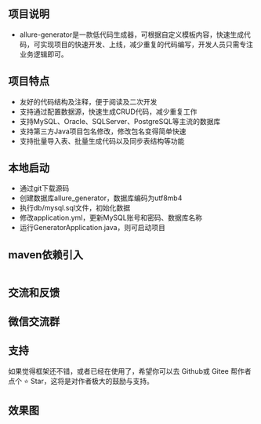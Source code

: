 ## 项目说明
- allure-generator是一款低代码生成器，可根据自定义模板内容，快速生成代码，可实现项目的快速开发、上线，减少重复的代码编写，开发人员只需专注业务逻辑即可。


## 项目特点
- 友好的代码结构及注释，便于阅读及二次开发
- 支持通过配置数据源，快速生成CRUD代码，减少重复工作
- 支持MySQL、Oracle、SQLServer、PostgreSQL等主流的数据库
- 支持第三方Java项目包名修改，修改包名变得简单快速
- 支持批量导入表、批量生成代码以及同步表结构等功能

## 本地启动
- 通过git下载源码
- 创建数据库allure_generator，数据库编码为utf8mb4
- 执行db/mysql.sql文件，初始化数据
- 修改application.yml，更新MySQL账号和密码、数据库名称
- 运行GeneratorApplication.java，则可启动项目


## maven依赖引入
```xml

```

## 交流和反馈



## 微信交流群



## 支持
如果觉得框架还不错，或者已经在使用了，希望你可以去 Github或 Gitee 帮作者点个 ⭐ Star，这将是对作者极大的鼓励与支持。


## 效果图
